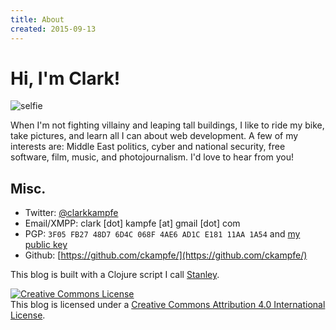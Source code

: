 ```yaml
---
title: About
created: 2015-09-13
---
```


# Hi, I'm Clark!
![selfie](https://i.imgur.com/kg2RMgJ.jpg)

When I'm not fighting villainy and leaping tall buildings, I like to ride my bike, take pictures, and learn all I can about web development. A few of my interests are: Middle East politics, cyber and national security, free software, film, music, and photojournalism. I'd love to hear from you!

## Misc.

- Twitter: [@clarkkampfe](https://twitter.com/clarkkampfe)
- Email/XMPP: clark [dot] kampfe [at] gmail [dot] com
- PGP: `3F05 FB27 48D7 6D4C 068F 4AE6 AD1C E181 11AA 1A54` and [my public key](https://keybase.io/ckampfe/key.asc)
- Github: [https://github.com/ckampfe/](https://github.com/ckampfe/)

This blog is built with a Clojure script I call [Stanley](https://github.com/ckampfe/stanley-rs).

<a rel="license" href="http://creativecommons.org/licenses/by/4.0/"><img alt="Creative Commons License" style="border-width:0" src="https://i.creativecommons.org/l/by/4.0/88x31.png" /></a><br />This blog is licensed under a <a rel="license" href="http://creativecommons.org/licenses/by/4.0/">Creative Commons Attribution 4.0 International License</a>.
